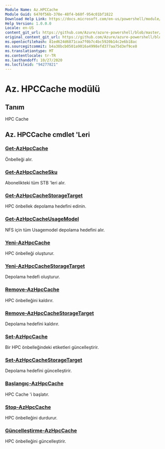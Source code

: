 ```yaml
---
Module Name: Az.HPCCache
Module Guid: 6470f56b-378e-48f4-b60f-954c01bf1822
Download Help Link: https://docs.microsoft.com/en-us/powershell/module/az.hpccache
Help Version: 1.0.0.0
Locale: en-US
content_git_url: https://github.com/Azure/azure-powershell/blob/master/src/HPCCache/HPCCache/help/Az.HPCCache.md
original_content_git_url: https://github.com/Azure/azure-powershell/blob/master/src/HPCCache/HPCCache/help/Az.HPCCache.md
ms.openlocfilehash: 81ed624d6871caa7f0b7c4bc5920b14c2e6b18ac
ms.sourcegitcommit: b4a38bcb0501a9016a4998efd377aa75d3ef9ce8
ms.translationtype: MT
ms.contentlocale: tr-TR
ms.lasthandoff: 10/27/2020
ms.locfileid: "94277821"
---
```

# Az. HPCCache modülü
## Tanım
HPC Cache

## Az. HPCCache cmdlet 'Leri
### [Get-AzHpcCache](Get-AzHpcCache.md)
Önbelleği alır.

### [Get-AzHpcCacheSku](Get-AzHpcCacheSku.md)
Abonelikteki tüm STB 'leri alır.

### [Get-AzHpcCacheStorageTarget](Get-AzHpcCacheStorageTarget.md)
HPC önbellek depolama hedefini edinin.

### [Get-AzHpcCacheUsageModel](Get-AzHpcCacheUsageModel.md)
NFS için tüm Usagemodel depolama hedefini alır.

### [Yeni-AzHpcCache](New-AzHpcCache.md)
HPC önbelleği oluşturur.

### [Yeni-AzHpcCacheStorageTarget](New-AzHpcCacheStorageTarget.md)
Depolama hedefi oluşturur.

### [Remove-AzHpcCache](Remove-AzHpcCache.md)
HPC önbelleğini kaldırır.

### [Remove-AzHpcCacheStorageTarget](Remove-AzHpcCacheStorageTarget.md)
Depolama hedefini kaldırır.

### [Set-AzHpcCache](Set-AzHpcCache.md)
Bir HPC önbelleğindeki etiketleri güncelleştirir.

### [Set-AzHpcCacheStorageTarget](Set-AzHpcCacheStorageTarget.md)
Depolama hedefini güncelleştirir.

### [Başlangıç-AzHpcCache](Start-AzHpcCache.md)
HPC Cache 'i başlatır.

### [Stop-AzHpcCache](Stop-AzHpcCache.md)
HPC önbelleğini durdurur.

### [Güncelleştirme-AzHpcCache](Update-AzHpcCache.md)
HPC önbelleğini güncelleştirir.

